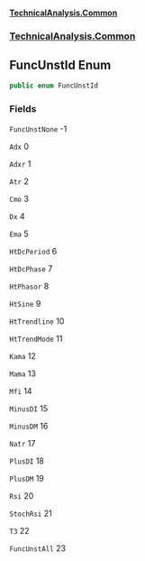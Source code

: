 #### [TechnicalAnalysis\.Common](Atypical.TechnicalAnalysis.Common.md 'Atypical\.TechnicalAnalysis\.Common')
### [TechnicalAnalysis\.Common](Atypical.TechnicalAnalysis.Common.md#TechnicalAnalysis.Common 'TechnicalAnalysis\.Common')

## FuncUnstId Enum

```csharp
public enum FuncUnstId
```
### Fields

<a name='TechnicalAnalysis.Common.FuncUnstId.FuncUnstNone'></a>

`FuncUnstNone` -1

<a name='TechnicalAnalysis.Common.FuncUnstId.Adx'></a>

`Adx` 0

<a name='TechnicalAnalysis.Common.FuncUnstId.Adxr'></a>

`Adxr` 1

<a name='TechnicalAnalysis.Common.FuncUnstId.Atr'></a>

`Atr` 2

<a name='TechnicalAnalysis.Common.FuncUnstId.Cmo'></a>

`Cmo` 3

<a name='TechnicalAnalysis.Common.FuncUnstId.Dx'></a>

`Dx` 4

<a name='TechnicalAnalysis.Common.FuncUnstId.Ema'></a>

`Ema` 5

<a name='TechnicalAnalysis.Common.FuncUnstId.HtDcPeriod'></a>

`HtDcPeriod` 6

<a name='TechnicalAnalysis.Common.FuncUnstId.HtDcPhase'></a>

`HtDcPhase` 7

<a name='TechnicalAnalysis.Common.FuncUnstId.HtPhasor'></a>

`HtPhasor` 8

<a name='TechnicalAnalysis.Common.FuncUnstId.HtSine'></a>

`HtSine` 9

<a name='TechnicalAnalysis.Common.FuncUnstId.HtTrendline'></a>

`HtTrendline` 10

<a name='TechnicalAnalysis.Common.FuncUnstId.HtTrendMode'></a>

`HtTrendMode` 11

<a name='TechnicalAnalysis.Common.FuncUnstId.Kama'></a>

`Kama` 12

<a name='TechnicalAnalysis.Common.FuncUnstId.Mama'></a>

`Mama` 13

<a name='TechnicalAnalysis.Common.FuncUnstId.Mfi'></a>

`Mfi` 14

<a name='TechnicalAnalysis.Common.FuncUnstId.MinusDI'></a>

`MinusDI` 15

<a name='TechnicalAnalysis.Common.FuncUnstId.MinusDM'></a>

`MinusDM` 16

<a name='TechnicalAnalysis.Common.FuncUnstId.Natr'></a>

`Natr` 17

<a name='TechnicalAnalysis.Common.FuncUnstId.PlusDI'></a>

`PlusDI` 18

<a name='TechnicalAnalysis.Common.FuncUnstId.PlusDM'></a>

`PlusDM` 19

<a name='TechnicalAnalysis.Common.FuncUnstId.Rsi'></a>

`Rsi` 20

<a name='TechnicalAnalysis.Common.FuncUnstId.StochRsi'></a>

`StochRsi` 21

<a name='TechnicalAnalysis.Common.FuncUnstId.T3'></a>

`T3` 22

<a name='TechnicalAnalysis.Common.FuncUnstId.FuncUnstAll'></a>

`FuncUnstAll` 23